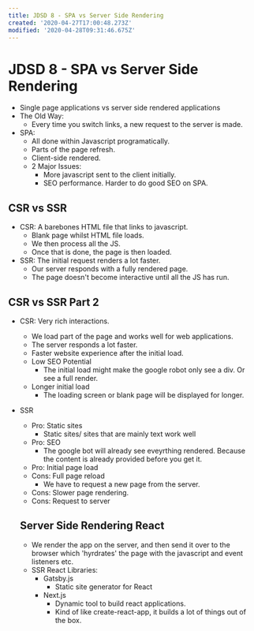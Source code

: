 ```yaml
---
title: JDSD 8 - SPA vs Server Side Rendering
created: '2020-04-27T17:00:48.273Z'
modified: '2020-04-28T09:31:46.675Z'
---
```


# JDSD 8 - SPA vs Server Side Rendering

* Single page applications vs server side rendered applications
* The Old Way:
  * Every time you switch links, a new request to the server is made.
* SPA:
  * All done within Javascript programatically.
  * Parts of the page refresh.
  * Client-side rendered.
  * 2 Major Issues:
    * More javascript sent to the client initially.
    * SEO performance. Harder to do good SEO on SPA.

## CSR vs SSR

* CSR: A barebones HTML file that links to javascript.
  * Blank page whilst HTML file loads.
  * We then process all the JS.
  * Once that is done, the page is then loaded.
* SSR: The initial request renders a lot faster.
  * Our server responds with a fully rendered page.
  * The page doesn't become interactive until all the JS has run.

## CSR vs SSR Part 2

* CSR: Very rich interactions.
  * We load part of the page and works well for web applications.
  * The server responds a lot faster.
  * Faster website experience after the initial load.
  * Low SEO Potential
    * The initial load might make the google robot only see a div. Or see a full render.
  * Longer initial load
    * The loading screen or blank page will be displayed for longer.
* SSR
  * Pro: Static sites
    * Static sites/ sites that are mainly text work well
  * Pro: SEO
    * The google bot will already see eveyrthing rendered. Because the content is already provided before you get it.
  * Pro: Initial page load
  * Cons: Full page reload
    * We have to request a new page from the server.
  * Cons: Slower page rendering.
  * Cons: Request to server

  ## Server Side Rendering React

  * We render the app on the server, and then send it over to the browser which 'hyrdrates' the page with the javascript and event listeners etc.
  * SSR React Libraries:
    * Gatsby.js
      * Static site generator for React
    * Next.js
      * Dynamic tool to build react applications.
      * Kind of like create-react-app, it builds a lot of things out of the box.
